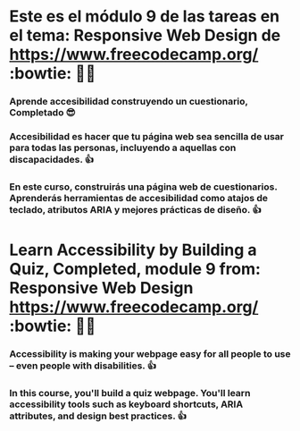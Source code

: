 # Este es el módulo 9 de las tareas en el tema: Responsive Web Design de https://www.freecodecamp.org/  :bowtie: :wave::wave:
### Aprende accesibilidad construyendo un cuestionario, Completado :sunglasses:
### Accesibilidad es hacer que tu página web sea sencilla de usar para todas las personas, incluyendo a aquellas con discapacidades. :+1:
### En este curso, construirás una página web de cuestionarios. Aprenderás herramientas de accesibilidad como atajos de teclado, atributos ARIA y mejores prácticas de diseño. :+1:

# Learn Accessibility by Building a Quiz, Completed, module 9 from: Responsive Web Design https://www.freecodecamp.org/  :bowtie: :wave::wave:
### Accessibility is making your webpage easy for all people to use – even people with disabilities. :+1:
### In this course, you'll build a quiz webpage. You'll learn accessibility tools such as keyboard shortcuts, ARIA attributes, and design best practices. :+1:
